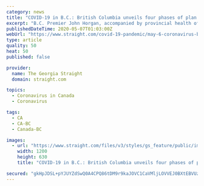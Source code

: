 ```yaml
---
category: news
title: "COVID-19 in B.C.: British Columbia unveils four phases of plan to reopen province"
excerpt: "B.C. Premier John Horgan, accompanied by provincial health officer Dr. Bonnie Henry and Health Minister Adrian Dix, unveiled the long-awaited plan for reopening the province in various stages. As Dix pointed out yesterday (May 5),"
publishedDateTime: 2020-05-07T01:03:00Z
webUrl: "https://www.straight.com/covid-19-pandemic/may-6-coronavirus-bc-unveils-reopening-four-phases-of-plan-to-reopen-province"
type: article
quality: 50
heat: 50
published: false

provider:
  name: The Georgia Straight
  domain: straight.com

topics:
  - Coronavirus in Canada
  - Coronavirus

tags:
  - CA
  - CA-BC
  - Canada-BC

images:
  - url: "https://www.straight.com/files/v3/styles/gs_feature/public/images/20/05/dixhorganhenrymay6.jpg?itok=3aHelyBd"
    width: 1200
    height: 630
    title: "COVID-19 in B.C.: British Columbia unveils four phases of plan to reopen province"

secured: "gkHpJDSL+pYJUYZdSwQ0A4CPQ86tDM9r9kaJOVC1CaVMljLOVVEJ0BXtEBVUzyuQce6jlK4ylxw68WvJ6M/Z2LP7K+Z8jLIJ5EmsZ+5oVk4mVbNuTYKusm4Hue4wV1XbVAgveQmbpDSyLiZLzO/3zOWDli3TEfAuHwYPJcvhC2BdtSwB+JhZgKYNMUKrLImWLSw2c2NG+xu9OkPD/LFLG5YGnH08U1fhKViNKcUhoXIzPH+jCiQ9kCmmDuEZQkHTNQ5lA1A7VpxG8eX1to8L9lDnDnYVm7S/RMtAfsknuYvEPW3wX1RayWV96Vw9oi1Q;bn/trX6EGgnXGyY8VH7XcQ=="
---
```


